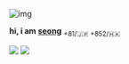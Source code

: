 
 ![img](https://i.imgur.com/JKpSRt7.png)

  **hi, i am [seong](https://github.com/shinkoumi/about)** <sub>+81/🇯🇵 +852/🇭🇰</sub>

  [<img src="https://img.shields.io/badge/Line-00C300?style=for-the-badge&logo=line&logoColor=white">](https://line.me/ti/p/kb4DfDQJJT) [<img src="https://img.shields.io/badge/Patreon-green?style=for-the-badge&logo=patreon&color=f96854">](https://patreon.com/seongmin)

